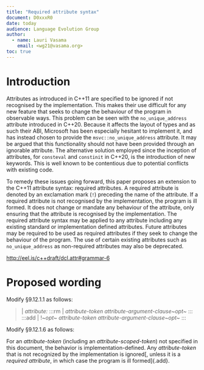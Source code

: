```yaml
---
title: "Required attribute syntax"
document: D0xxxR0
date: today
audience: Language Evolution Group
author:
  - name: Lauri Vasama
    email: <wg21@vasama.org>
toc: true
---
```


# Introduction

Attributes as introduced in C++11 are specified to be ignored if not recognised by the implementation. This makes their use difficult for any new feature that seeks to change the behaviour of the program in observable ways. This problem can be seen with the `no_unique_address` attribute introduced in C++20. Because it affects the layout of types and as such their ABI, Microsoft has been especially hesitant to implement it, and has instead chosen to provide the `msvc::no_unique_address` attribute. It may be argued that this functionality should not have been provided through an ignorable attribute. The alternative solution employed since the inception of attributes, for `consteval` and `constinit` in C++20, is the introduction of new keywords. This is well known to be contentious due to potential conflicts with existing code.

To remedy these issues going forward, this paper proposes an extension to the C++11 attribute syntax: required attributes. A required attribute is denoted by an exclamation mark (`!`) preceding the name of the attribute. If a required attribute is not recognised by the implementation, the program is ill formed. It does not change or mandate any behaviour of the attribute, only ensuring that the attribute is recognised by the implementation. The required attribute syntax may be applied to any attribute including any existing standard or implementation defined attributes. Future attributes may be required to be used as required attributes if they seek to change the behaviour of the program. The use of certain existing attributes such as `no_unique_address` as non-required attributes may also be deprecated.

http://eel.is/c++draft/dcl.attr#grammar-6

# Proposed wording

Modify §9.12.1.1 as follows:

> | _attribute:_
> :::rm
> |     _attribute-token attribute-argument-clause~opt~_
> :::
> :::add
> |     !_~opt~ attribute-token attribute-argument-clause~opt~_
> :::

Modify §9.12.1.6 as follows:

For an _attribute-token_ (including an _attribute-scoped-token_) not specified in this document, the behavior is implementation-defined. Any _attribute-token_ that is not recognized by the implementation is ignored[, unless it is a _required attribute_, in which case the program is ill formed]{.add}.
